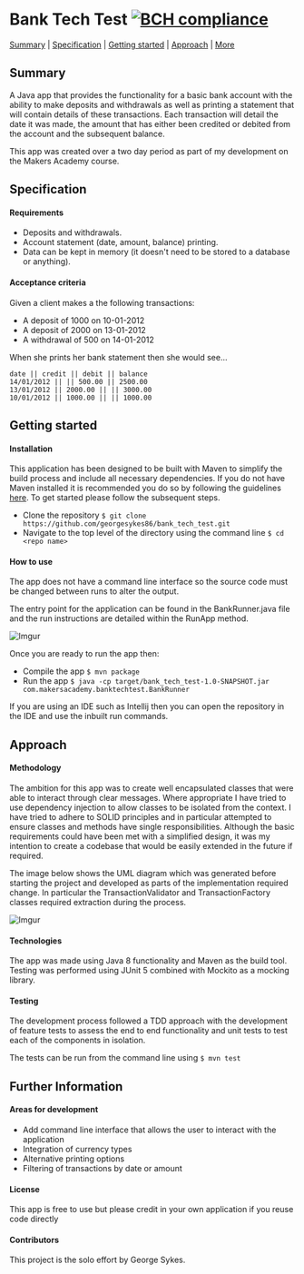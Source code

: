 Bank Tech Test [![BCH compliance](https://bettercodehub.com/edge/badge/georgesykes86/bank_tech_test?branch=master)](https://bettercodehub.com/)
==============

[Summary](#summary) | [Specification](#specification) | [Getting started](#getting-started) | [Approach](#approach) | [More](#further-information)



## Summary

A Java app that provides the functionality for a basic bank account with the ability to
make deposits and withdrawals as well as printing a statement that will contain details of these transactions.
Each transaction will detail the date it was made, the amount that has either been credited or debited from the account
and the subsequent balance.

This app was created over a two day period as part of my development on the Makers Academy course.


## Specification

#### Requirements

* Deposits and withdrawals.
* Account statement (date, amount, balance) printing.
* Data can be kept in memory (it doesn't need to be stored to a database or anything).

#### Acceptance criteria

Given a client makes a the following transactions:
 * A deposit of 1000 on 10-01-2012
 * A deposit of 2000 on 13-01-2012
 * A withdrawal of 500 on 14-01-2012

When she prints her bank statement then she would see...

```$xslt
date || credit || debit || balance
14/01/2012 || || 500.00 || 2500.00
13/01/2012 || 2000.00 || || 3000.00
10/01/2012 || 1000.00 || || 1000.00
```

## Getting started

#### Installation

This application has been designed to be built with Maven to simplify the build process and
include all necessary dependencies. If you do not have Maven installed it is recommended you
do so by following the guidelines [here](http://maven.apache.org/). To get started please follow the
subsequent steps.

* Clone the repository ```$ git clone https://github.com/georgesykes86/bank_tech_test.git```
* Navigate to the top level of the directory using the command line  ```$ cd <repo name>```

#### How to use

The app does not have a command line interface so the source code must be changed between
runs to alter the output.

The entry point for the application can be found in the BankRunner.java file and the
run instructions are detailed within the RunApp method.

![Imgur](https://i.imgur.com/SDNXEnI.png?1)

Once you are ready to run the app then:
* Compile the app ```$ mvn package```
* Run the app ```$ java -cp target/bank_tech_test-1.0-SNAPSHOT.jar com.makersacademy.banktechtest.BankRunner```

If you are using an IDE such as Intellij then you can open the repository in the IDE and use the
inbuilt run commands.

## Approach

#### Methodology
The ambition for this app was to create well encapsulated classes that were able to interact through
clear messages. Where appropriate I have tried to use dependency injection to allow classes to be
isolated from the context. I have tried to adhere to SOLID principles and in particular attempted to
ensure classes and methods have single responsibilities. Although the basic requirements could have been
met with a simplified design, it was my intention to create a codebase that would be easily extended
in the future if required.

The image below shows the UML diagram which was generated before starting the project and developed as
parts of the implementation required change. In particular the TransactionValidator and TransactionFactory
classes required extraction during the process.

![Imgur](https://i.imgur.com/FNo8lxQ.png)

#### Technologies
The app was made using Java 8 functionality and Maven as the build tool. Testing was performed using
JUnit 5 combined with Mockito as a mocking library.

#### Testing
The development process followed a TDD approach with the development of feature tests to assess the
end to end functionality and unit tests to test each of the components in isolation.

The tests can be run from the command line using ```$ mvn test```

## Further Information

#### Areas for development
* Add command line interface that allows the user to interact with the application
* Integration of currency types
* Alternative printing options
* Filtering of transactions by date or amount

#### License
This app is free to use but please credit in your own application if you reuse code directly

#### Contributors
This project is the solo effort by George Sykes.
